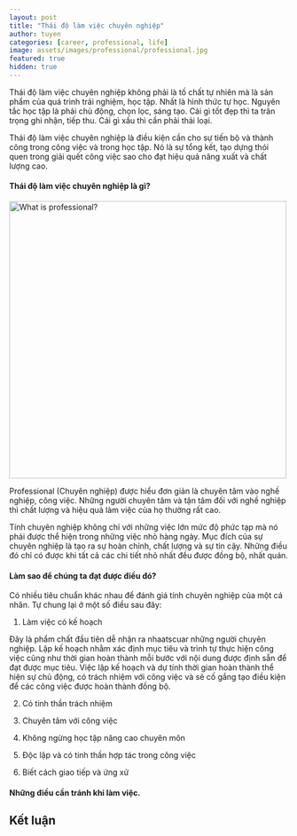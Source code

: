```yaml
---
layout: post
title: "Thái độ làm việc chuyên nghiệp"
author: tuyen
categories: [career, professional, life]
image: assets/images/professional/professional.jpg
featured: true
hidden: true
---
```


Thái độ làm việc chuyên nghiệp không phải là tố chất tự nhiên mà là sản phẩm của quá trình trải nghiệm, học tập. Nhất là hình thức tự học. Nguyên tắc học tập là phải chủ động, chọn lọc, sáng tạo. Cái gì tốt đẹp thì ta trân trọng ghi nhận, tiếp thu. Cái gì xấu thì cần phải thải loại.

Thái độ làm việc chuyên nghiệp là điều kiện cần cho sự tiến bộ và thành công trong công việc và trong học tập. Nó là sự tổng kết, tạo dựng thói quen trong giải quết công việc sao cho đạt hiệu quả năng xuất và chất lượng cao.

#### Thái độ làm việc chuyên nghiệp là gì?

<p><img class="shadow-lg" src="{{site.baseurl}}/assets/images/professional/how.png" alt="What is professional?" height="500"/></p>

Professional (Chuyên nghiệp) được hiểu đơn giản là chuyên tâm vào nghề nghiệp, công việc. Những người chuyên tâm và tận tâm đối với nghề nghiệp thì chất lượng và hiệu quả làm việc của họ thường rất cao.

Tính chuyên nghiệp không chỉ với những việc lớn mức độ phức tạp mà nó phải được thể hiện trong những việc nhỏ hàng ngày. Mục đích của sự chuyên nghiệp là tạo ra sự hoàn chỉnh, chất lượng và sự tin cậy. Những điều đó chỉ có được khi tất cả các chi tiết nhỏ nhất đều được đồng bộ, nhất quán.

#### Làm sao để chúng ta đạt được điều đó?

Có nhiều tiêu chuẩn khác nhau để đánh giá tính chuyên nghiệp của một cá nhân. Tự chung lại ở một số điều sau đây:

1. Làm việc có kế hoạch

Đây là phẩm chất đầu tiên dễ nhận ra nhaatscuar những người chuyên nghiệp. Lập kế hoạch nhằm xác định mục tiêu và trình tự thực hiện công việc cũng như thời gian hoàn thành mỗi bước với nội dung được định sẵn để đạt được mục tiêu. Việc lập kế hoạch và dự tính thời gian hoàn thành thể hiện sự chủ động, có trách nhiệm với công việc và sẽ cố gắng tạo điều kiện để các công việc được hoàn thành đồng bộ.

2. Có tinh thần trách nhiệm


3. Chuyên tâm với công việc

4. Không ngừng học tập nâng cao chuyên môn

5. Độc lập và có tinh thần hợp tác trong công việc

6. Biết cách giao tiếp và ứng xử

#### Những điều cần tránh khi làm việc.

## Kết luận

